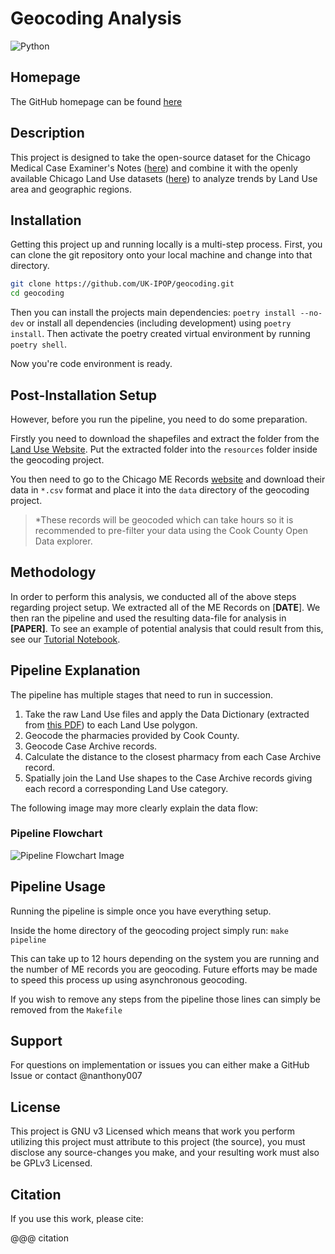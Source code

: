 # Geocoding Analysis

<img alt="Python" src="https://img.shields.io/badge/python-blue.svg?style=for-the-badge&logo=python&logoColor=yellow"/>

## Homepage

The GitHub homepage can be found [here](https://github.com/UK-IPOP/geocoding)

## Description

This project is designed to take the open-source dataset for the Chicago Medical Case Examiner's Notes ([here](https://datacatalog.cookcountyil.gov/Public-Safety/Medical-Examiner-Case-Archive/cjeq-bs86)) and combine it with the openly available Chicago Land Use datasets ([here](https://www.cmap.illinois.gov/data/land-use)) to analyze trends by Land Use area and geographic regions.

## Installation

Getting this project up and running locally is a multi-step process. First, you can clone the git repository onto your local machine and change into that directory.

```bash
git clone https://github.com/UK-IPOP/geocoding.git
cd geocoding
```

Then you can install the projects main dependencies:
`poetry install --no-dev` or install all dependencies (including development) using `poetry install`. Then activate the poetry created virtual environment by running `poetry shell`.

Now you're code environment is ready.

## Post-Installation Setup

However, before you run the pipeline, you need to do some preparation.

Firstly you need to download the shapefiles and extract the folder from the [Land Use Website](https://www.cmap.illinois.gov/data/land-use). Put the extracted folder into the `resources` folder inside the geocoding project.

You then need to go to the Chicago ME Records [website](https://datacatalog.cookcountyil.gov/Public-Safety/Medical-Examiner-Case-Archive/cjeq-bs86) and download their data in `*.csv` format and place it into the `data` directory of the geocoding project.

> \*These records will be geocoded which can take hours so it is recommended to pre-filter your data using the Cook County Open Data explorer.

## Methodology

In order to perform this analysis, we conducted all of the above steps regarding project setup. We extracted all of the ME Records on [**DATE**]. We then ran the pipeline and used the resulting data-file for analysis in **[PAPER]**. To see an example of potential analysis that could result from this, see our [Tutorial Notebook](https://github.com/UK-IPOP/geocoding/blob/main/notebooks/Analysis_Tutorial.ipynb).

## Pipeline Explanation

The pipeline has multiple stages that need to run in succession.

1. Take the raw Land Use files and apply the Data Dictionary (extracted from [this PDF](https://github.com/UK-IPOP/geocoding/blob/main/resources/Chicago_LandUseClassifications_2015.pdf)) to each Land Use polygon.
2. Geocode the pharmacies provided by Cook County.
3. Geocode Case Archive records.
4. Calculate the distance to the closest pharmacy from each Case Archive record.
5. Spatially join the Land Use shapes to the Case Archive records giving each record a corresponding Land Use category.

The following image may more clearly explain the data flow:

### Pipeline Flowchart

![Pipeline Flowchart Image](https://github.com/UK-IPOP/geocoding/blob/main/resources/Geocoding%20Flowchart.png)

## Pipeline Usage

Running the pipeline is simple once you have everything setup.

Inside the home directory of the geocoding project simply run: `make pipeline`

This can take up to 12 hours depending on the system you are running and the number of ME records you are geocoding. Future efforts may be made to speed this process up using asynchronous geocoding.

If you wish to remove any steps from the pipeline those lines can simply be removed from the `Makefile`

## Support

For questions on implementation or issues you can either make a GitHub Issue or contact @nanthony007

## License

This project is GNU v3 Licensed which means that work you perform utilizing this project must attribute to this project (the source), you must disclose any source-changes you make, and your resulting work must also be GPLv3 Licensed.

## Citation

If you use this work, please cite:

@@@ citation
